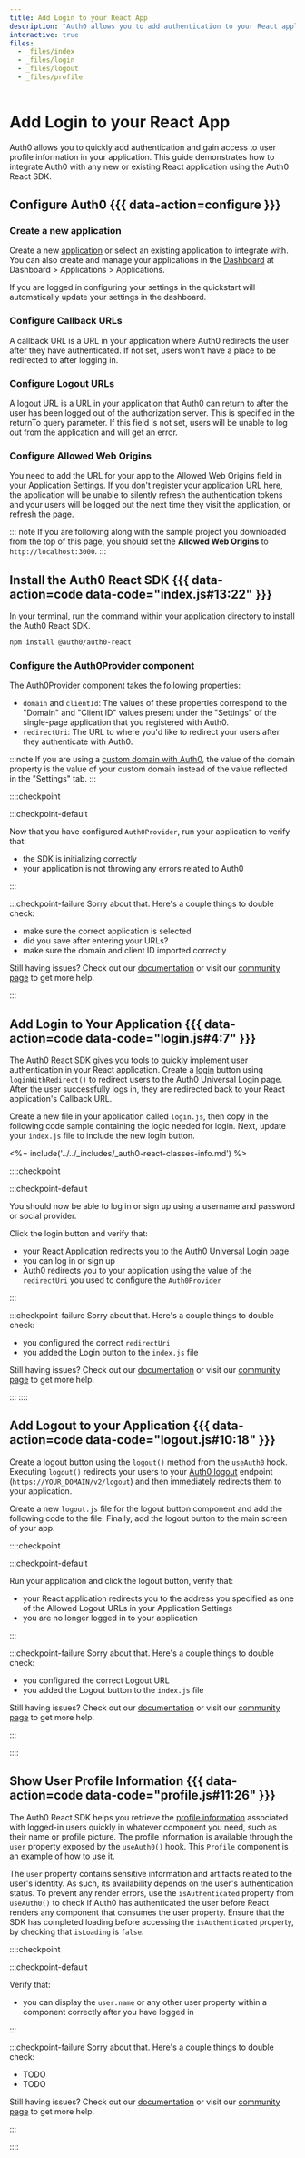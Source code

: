```yaml
---
title: Add Login to your React App
description: "Auth0 allows you to add authentication to your React application quickly and to gain access to user profile information. This guide demonstrates how to integrate Auth0 with any new or existing React application using the Auth0 React SDK."
interactive: true
files:
  - _files/index
  - _files/login
  - _files/logout
  - _files/profile
---
```


# Add Login to your React App

<!-- TODO should we pull from the `description` like current design for opening paragraph?" -->
Auth0 allows you to quickly add authentication and gain access to user profile information in your application. This guide demonstrates how to integrate Auth0 with any new or existing React application using the Auth0 React SDK. 

## Configure Auth0 {{{ data-action=configure }}}

### Create a new application

<!-- TODO need to handle logged in/logged out behavior like in _new_app.html include? -->
Create a new <a href="${manage_url}/applications">application</a> or select an existing application to integrate with. You can also create and manage your applications in the <a href="${manage_url}/#/">Dashboard</a> at Dashboard > Applications > Applications. 

If you are logged in configuring your settings in the quickstart will automatically update your settings in the dashboard.

### Configure Callback URLs

A callback URL is a URL in your application where Auth0 redirects the user after they have authenticated. If not set, users won't have a place to be redirected to after logging in.

### Configure Logout URLs

A logout URL is a URL in your application that Auth0 can return to after the user has been logged out of the authorization server. This is specified in the returnTo query parameter. If this field is not set, users will be unable to log out from the application and will get an error.

### Configure Allowed Web Origins

You need to add the URL for your app to the Allowed Web Origins field in your Application Settings. If you don't register your application URL here, the application will be unable to silently refresh the authentication tokens and your users will be logged out the next time they visit the application, or refresh the page. 

<!-- TODO this normally comes in from the _getting_started include (along with other things). Should this be part of app configuration? Any logged in/logged out different behaviors needed? -->
::: note
If you are following along with the sample project you downloaded from the top of this page, you should set the **Allowed Web Origins** to `http://localhost:3000`.
:::

## Install the Auth0 React SDK {{{ data-action=code data-code="index.js#13:22" }}}

In your terminal, run the command within your application directory to install the Auth0 React SDK.

<!-- TODO the code block component includes a feedback block. Do we want that? If so, need to differentiate the feedback for this new QS design -->

```bash
npm install @auth0/auth0-react
```

### Configure the Auth0Provider component

The Auth0Provider component takes the following properties:

- `domain` and `clientId`: The values of these properties correspond to the "Domain" and "Client ID" values present under the "Settings" of the single-page application that you registered with Auth0.
- `redirectUri`: The URL to where you'd like to redirect your users after they authenticate with Auth0.

:::note
If you are using a [custom domain with Auth0](https://auth0.com/docs/custom-domains), the value of the domain property is the value of your custom domain instead of the value reflected in the "Settings" tab.
:::

::::checkpoint

:::checkpoint-default

Now that you have configured `Auth0Provider`, run your application to verify that:
* the SDK is initializing correctly
* your application is not throwing any errors related to Auth0

:::

:::checkpoint-failure
Sorry about that. Here's a couple things to double check:
* make sure the correct application is selected
* did you save after entering your URLs?
* make sure the domain and client ID imported correctly

Still having issues? Check out our [documentation](https://auth0.com/docs) or visit our [community page](https://community.auth0.com) to get more help.

:::

## Add Login to Your Application {{{ data-action=code data-code="login.js#4:7" }}}

The Auth0 React SDK gives you tools to quickly implement user authentication in your React application. Create a [login](https://auth0.com/docs/login) button using `loginWithRedirect()` to redirect users to the Auth0 Universal Login page. After the user successfully logs in, they are redirected back to your React application's Callback URL.

Create a new file in your application called `login.js`, then copy in the following code sample containing the logic needed for login. Next, update your `index.js` file to include the new login button.

<%= include('../../_includes/_auth0-react-classes-info.md') %>

::::checkpoint

:::checkpoint-default

You should now be able to log in or sign up using a username and password or social provider.

Click the login button and verify that:
* your React Application redirects you to the Auth0 Universal Login page
* you can log in or sign up
* Auth0 redirects you to your application using the value of the `redirectUri` you used to configure the `Auth0Provider`

:::

:::checkpoint-failure
Sorry about that. Here's a couple things to double check:
* you configured the correct `redirectUri`
* you added the Login button to the `index.js` file

Still having issues? Check out our [documentation](https://auth0.com/docs) or visit our [community page](https://community.auth0.com) to get more help.

:::
::::

## Add Logout to your Application {{{ data-action=code data-code="logout.js#10:18" }}}

Create a logout button using the `logout()` method from the `useAuth0` hook. Executing `logout()` redirects your users to your [Auth0 logout](https://auth0.com/docs/api/authentication?javascript#logout) endpoint (`https://YOUR_DOMAIN/v2/logout`) and then immediately redirects them to your application.

Create a new `logout.js` file for the logout button component and add the following code to the file. Finally, add the logout button to the main screen of your app.

::::checkpoint

:::checkpoint-default

Run your application and click the logout button, verify that:
* your React application redirects you to the address you specified as one of the Allowed Logout URLs in your Application Settings
* you are no longer logged in to your application

:::

:::checkpoint-failure
Sorry about that. Here's a couple things to double check:
* you configured the correct Logout URL
* you added the Logout button to the `index.js` file 

Still having issues? Check out our [documentation](https://auth0.com/docs) or visit our [community page](https://community.auth0.com) to get more help.

:::

::::

## Show User Profile Information {{{ data-action=code data-code="profile.js#11:26" }}}

The Auth0 React SDK helps you retrieve the [profile information](https://auth0.com/docs/users/concepts/overview-user-profile) associated with logged-in users quickly in whatever component you need, such as their name or profile picture. The profile information is available through the `user` property exposed by the `useAuth0()` hook. This `Profile` component is an example of how to use it.

The `user` property contains sensitive information and artifacts related to the user's identity. As such, its availability depends on the user's authentication status. To prevent any render errors, use the `isAuthenticated` property from `useAuth0()` to check if Auth0 has authenticated the user before React renders any component that consumes the user property. Ensure that the SDK has completed loading before accessing the `isAuthenticated` property, by checking that `isLoading` is `false`.

::::checkpoint

:::checkpoint-default

Verify that:
* you can display the `user.name` or any other user property within a component correctly after you have logged in

:::

<!-- TODO real failure scenario checks -->
:::checkpoint-failure
Sorry about that. Here's a couple things to double check:
* TODO
* TODO 

Still having issues? Check out our [documentation](https://auth0.com/docs) or visit our [community page](https://community.auth0.com) to get more help.

:::

::::
